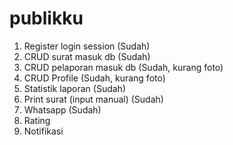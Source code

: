 # publikku

1. Register login session (Sudah)
2. CRUD surat masuk db (Sudah)
3. CRUD pelaporan masuk db (Sudah, kurang foto)
4. CRUD Profile (Sudah, kurang foto)
5. Statistik laporan (Sudah)
6. Print surat (input manual) (Sudah)
7. Whatsapp (Sudah)
8. Rating
9. Notifikasi